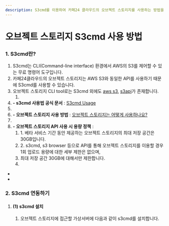 ```yaml
---
description: S3cmd를 이용하여 카페24 클라우드의 오브젝트 스토리지를 사용하는 방법을 설명합니다.
---
```


# 오브젝트 스토리지 S3cmd 사용 방법

### 1. S3cmd란?

1. S3cmd는 CLI(Command-line interface) 환경에서 AWS의 S3를 제어할 수 있는 무료 명령어 도구입니다.&#x20;
2. 카페24클라우드의 오브젝트 스토리지는 AWS S3와 동일한 API를 사용하기 때문에 S3cmd를 사용할 수 있습니다.&#x20;
3. 오브젝트 스토리지 CLI tool로는 S3cmd 외에도 [aws s3](https://docs.aws.amazon.com/cli/latest/userguide/cli-services-s3-commands.html), [s3api](https://docs.aws.amazon.com/cli/latest/userguide/cli-services-s3-apicommands.html)가 존재합니다.
   1. &#x20;
4. **- s3cmd 사용법 공식 문서** : [S3cmd Usage](https://s3tools.org/usage)
5. &#x20;
6. **- 오브젝트 스토리지 사용 방법** : [오브젝트 스토리지는 어떻게 사용하나요?](https://console.cafe24.com/support/faq/view?idx=437)
7. &#x20;
8. **- 오브젝트 스토리지 API 사용 시 용량 정책** :
   1. &#x20;1\. 베타 서비스 기간 동안 제공하는 오브젝트 스토리지의 최대 저장 공간은 30GB입니다.
   2. &#x20;2\. s3cmd, s3 browser 등으로 API를 통해 오브젝트 스토리지를 이용할 경우 1회 업로드 용량에 대한 세부 제한은 없으며,
   3. &#x20;  최대 저장 공간 30GB에 대해서만 제한합니다.
   4. &#x20;

* &#x20;
* &#x20;

### 2. S3cmd 연동하기

1. #### (1) s3cmd 설치
   1. 오브젝트 스토리지에 접근할 가상서버에 다음과 같이 s3cmd를 설치합니다.







